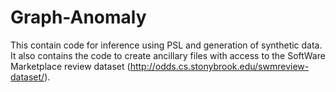 # Graph-Anomaly

This contain code for inference using PSL and generation of synthetic data. It also contains the code to create ancillary files with access
to the SoftWare Marketplace review dataset (http://odds.cs.stonybrook.edu/swmreview-dataset/). 
